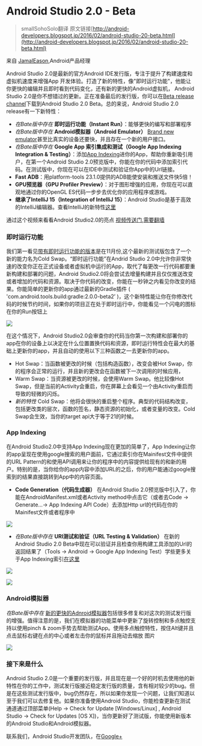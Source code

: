 # Android Studio 2.0 - Beta

>smallSohoSolo翻译 原文链接[http://android-developers.blogspot.jp/2016/02/android-studio-20-beta.html](http://android-developers.blogspot.jp/2016/02/android-studio-20-beta.html)

来自 [JamalEason](https://www.google.com/+JamalEason),Android产品经理

Android Studio 2.0是最新的官方Android IDE发行版，专注于提升了构建速度和虚拟机速度来增强App
开发体验。打造了新的特性，像"即时运行功能"，他能让你更快的编辑并且即时看到代码变化，还有新的更快的Android虚拟机， Android Studio 2.0是你不想错过的更新。正在准备最后的发行版，你可以在[Beta release channel](http://tools.android.com/download/studio/beta)下载到Android Studio 2.0 Beta。总的来说，Android Studio 2.0 release有一下新特性：

 - *在Bate版中存在* **即时运行功能（Instant Run）**：能够更快的编写和部署程序
 - *在Bate版中存在* **Android模拟器（Android Emulator）** [Brand new emulator](http://android-developers.blogspot.com/2015/12/android-studio-20-preview-android.html)甚至比真实的设备还要快，并且存在一个新的用户接口。
 - *在Bate版中存在* **Google App 索引集成和测试（Google App Indexing Integration & Testing）**：添加[App Indexing](http://g.co/AppIndexing/AndroidStudio)进你的App，帮助你重新吸引用户，在第一个Android Studio 2.0预览版中，你能在你的代码中添加索引代码。在测试版中，你现在可以在IDE中测试和验证你App中的Url链接。
 - **Fast ADB**：用platform-tools 23.1.0提供的ADB能使安装和推送文件快5倍！
 - **GPU预览器（GPU Profiler Preview）**：对于图形增强的应用，你现在可以直观地通过你的OpenGL ES代码一步步去优化你的应用程序或游戏。
 - **继承了IntelliJ 15（Integration of IntelliJ 15）**：Android Studio是基于高效的IntelliJ编辑器。查看IntelliJ的新特性[这里](https://www.jetbrains.com/idea/whatsnew/)

 通过这个视频来看看Android Studio2.0的亮点
 [视频传送门,需要翻墙](https://youtu.be/xxx3Fn7EowU?list=PLWz5rJ2EKKc_w6fodMGrA1_tsI3pqPbqa)

### 即时运行功能

 我们第一看见[带有即时运行功能的版本](http://android-developers.blogspot.com/2015/11/android-studio-20-preview.html)是在11月份,这个最新的测试版包含了一个新的能力名为Cold Swap。“即时运行功能”在Andrid Studio 2.0中允许你非常快速的改变你正在正式设备或者虚拟机中运行的App，取代了每更改一行代码都要重新构建和部署的问题，Android Studio2.0将会尝试去增量构建并且仅仅推送改变或者增加的代码和资源。取决于你代码的改变，你能在一秒钟之内看见你改变的结果。你能简单的更新你的app通过最新的Gradle插件 ( 'com.android.tools.build:gradle:2.0.0-beta2’ )，这个新特性能让你在你修改代码的时候节约时间，如果你的项目正在处于即时运行中，你能看见一个闪电的图标在你的Run按钮上
 
 ![](https://4.bp.blogspot.com/-DBI2jT5129Y/VrT23xFifmI/AAAAAAAACjY/KsyAKxaos10/s1600/image06.png)

 在这个情况下，Android Studio2.0会审查你的代码当你第一次构建和部署你的app在你的设备上以决定在什么位置置换代码和资源，即时运行特性会在最大的基础上更新你的app，并且自动的使用以下三种函数之一去更新你的app。

 - Hot Swap：当函数被更改的时候（包括构造函数），改变会被Hot Swap，你的程序会正常的运行，并且新的更改会在函数被下一次调用的时候应用，
 - Warm Swap：当资源被更改的时候，会使用Warm Swap。他比较像Hot Swap，但是当前的Activity会重启，你在屏幕上会看见一个由Activity重启而导致的轻微的闪烁。
 - *新的特性* Cold Swap：他将会很快的重启整个程序。典型的代码结构改变，包括更改类的层次，函数的签名，静态资源的初始化，或者变量的改变。Cold Swap会生效，当你的target api大于等于21的时候。

### App Indexing

 在Android Studio2.0中支持App Indexing现在更加的简单了，App Indexing让你的app呈现在使用google搜索的用户面前，它通过索引你在Mainifest文件中提供的URL Pattern的和使用API调用来让你的程序中的内容提供给现有的和新的用户。特别的是，当你给你的app内容中添加URL的之后，你的用户能通过google搜索到的结果直接跳转到App中的内容页面。

 - **Code Generation（代码生成器）** 在Android Studio 2.0预览版中引入了，你能在AndroidManifest.xml或者Activity method中点击它（或者去Code → Generate…→ App Indexing API Code）去添加Http url的代码在你的Mainifest文件或者程序中
 
 ![](https://4.bp.blogspot.com/-O_SXnqoLMI8/VrT_1TwFAEI/AAAAAAAACj8/WFRMQtxcjTE/s1600/image01.png)

 - *在Bate版中存在* **URl测试和验证（URL Testing & Validation）** 在新的Android Studio 2.0 Beta中现在可以验证并且检查你用构建工具添加的Url的返回结果了（Tools → Android → Google App Indexing Test）学些更多关于App Indexing索引[在这里](http://g.co/AppIndexing/AndroidStudio)
 
 ![](https://1.bp.blogspot.com/-EG5o4HbkjI8/VrUBAGnYLoI/AAAAAAAACkI/V13CcOVHtzw/s1600/image00.png)

 ![](https://1.bp.blogspot.com/--56gUtBaOdk/VrUBQBIdaXI/AAAAAAAACkM/lF_0u0SliPY/s1600/image05.png)

### Android模拟器

 *在Bate版中存在* [新的更快的Adnroid模拟器](http://android-developers.blogspot.com/2015/12/android-studio-20-preview-android.html)包括很多修复和对这次的测试发行版的增强。值得注意的是，我们在模拟器的功能菜单中更新了旋转控制和多点触控支持以使用pinch & zoom手势去帮助测试App。使用多点触控特性，按住Alt键并且点击鼠标右键在点的中心或者左击你的鼠标并且拖动去缩放
图片

 ![](https://4.bp.blogspot.com/-w0KlXxaj-Bg/VrT3cvcuNzI/AAAAAAAACjs/RCwQO4nbb_w/s1600/image07.gif)

### 接下来是什么

 Android Studio 2.0是一个重要的发行版，并且现在是一个好的时机去使用他的新特性在你的工作中，测试发行版接近稳定发行版的质量，含有相对较少的bug。但是在这些测试发行版中，bug仍然存在，所以如果你发现一个问题，让我们知道以至于我们可以去修复他。如果你准备使用Android Studio，你能检查更新在测试通道通过顶部菜单(Help → Check for Update [Windows/Linux] , Android Studio → Check for Updates [OS X])，当你更新好了测试版，你能使用新版本的Android Studio和Android模拟器。

 联系我们，Android Studio开发团队，在[Google+](https://plus.google.com/communities/114791428968349268860)
